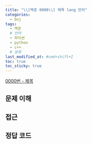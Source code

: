 ```yaml
---
title: "\\[백준 0000\\] 제목 lang 언어"
categories:
  - boj
tags:
  - 백준
  # 언어
  - 파이썬
  - python
  - c++
  # 분류
last_modified_at: #cmd+shift+I
toc: true
toc_sticky: true
---
```


[0000번 - 제목](https://www.acmicpc.net/problem/0000)

## 문제 이해

## 접근

## 정답 코드

```python

```
